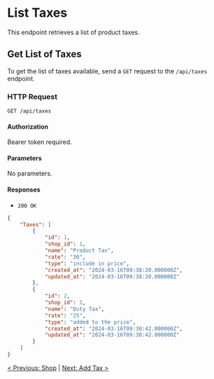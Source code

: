 # List Taxes

This endpoint retrieves a list of product taxes.

## Get List of Taxes

To get the list of taxes available, send a `GET` request to the `/api/taxes` endpoint.

### HTTP Request

`GET /api/taxes`

#### Authorization

Bearer token required.

#### Parameters

No parameters.

#### Responses

- `200 OK`

```json
{
    "Taxes": [
        {
            "id": 1,
            "shop_id": 1,
            "name": "Product Tax",
            "rate": "30",
            "type": "include in price",
            "created_at": "2024-03-16T09:38:20.000000Z",
            "updated_at": "2024-03-16T09:38:20.000000Z"
        },
        {
            "id": 2,
            "shop_id": 1,
            "name": "Duty Tax",
            "rate": "25",
            "type": "added to the price",
            "created_at": "2024-03-16T09:38:42.000000Z",
            "updated_at": "2024-03-16T09:38:42.000000Z"
        }
    ]
}
```

[< Previous: Shop](/shop.md) | [Next: Add Tax >](/taxes-management/add-tax.md)